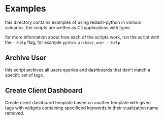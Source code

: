 # Examples

this directory contains examples of using redash-python in various scinarios.
the scripts are written as Cli applications with typer.

for more information about how each of the scripts work, run the script with the
`--help` flag, for example `python archive_user --help`

## Archive User

this script archives all users queries and dashboards that don't match a specifc
set of tags.

## Create Client Dashboard

Create client dashboard template based on another template with given tags with
widgets containing specificed keywords in their viualization name removed.
